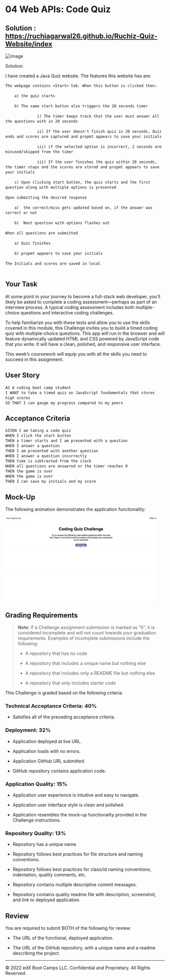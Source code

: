 # 04 Web APIs: Code Quiz

## Solution : https://ruchiagarwal26.github.io/Ruchiz-Quiz-Website/index

![image](https://user-images.githubusercontent.com/115508901/214330906-0698227a-f1fd-4e6b-845c-c803be321999.png)




Solution:

I have created a Java Quiz website. The features this website has are:

```
The webpage contains <Start> tab. When this button is clicked then:

    a) the quiz starts
    
    b) The same start button also triggers the 20 seconds timer
    
              i) The timer keeps track that the user must answer all the questions with in 20 seconds     
              
              ii) If the user doesn't finish quiz in 20 seconds, Quiz ends and scores are captured and propmt appears to save your initials
              
              iii) if the selected option is incorrect, 2 seconds are minused/skipped from the timer
              
              iii) If the user finishes the quiz within 20 seconds, the timer stops and the scores are stored and propmt appears to save your initials

    c) Upon clicking start button, the quiz starts and the first question along with multiple options is presented

Upon submitting the desired response

    a)  the correct/miss gets updated based on, if the answer was correct or not
    
    b)  Next question with options flashes out

When all questions are submitted

    a) Quiz finishes
    
    b) propmt appears to save your initials
    
The Initials and scores are saved in local    


```

## Your Task

At some point in your journey to become a full-stack web developer, you’ll likely be asked to complete a coding assessment&mdash;perhaps as part of an interview process. A typical coding assessment includes both multiple-choice questions and interactive coding challenges. 

To help familiarize you with these tests and allow you to use the skills covered in this module, this Challenge invites you to build a timed coding quiz with multiple-choice questions. This app will run in the browser and will feature dynamically updated HTML and CSS powered by JavaScript code that you write. It will have a clean, polished, and responsive user interface. 

This week’s coursework will equip you with all the skills you need to succeed in this assignment.

## User Story

```
AS A coding boot camp student
I WANT to take a timed quiz on JavaScript fundamentals that stores high scores
SO THAT I can gauge my progress compared to my peers
```

## Acceptance Criteria

```
GIVEN I am taking a code quiz
WHEN I click the start button
THEN a timer starts and I am presented with a question
WHEN I answer a question
THEN I am presented with another question
WHEN I answer a question incorrectly
THEN time is subtracted from the clock
WHEN all questions are answered or the timer reaches 0
THEN the game is over
WHEN the game is over
THEN I can save my initials and my score
```

## Mock-Up

The following animation demonstrates the application functionality:

![A user clicks through an interactive coding quiz, then enters initials to save the high score before resetting and starting over.](./Assets/04-web-apis-homework-demo.gif)

## Grading Requirements

> **Note**: If a Challenge assignment submission is marked as “0”, it is considered incomplete and will not count towards your graduation requirements. Examples of incomplete submissions include the following:
>
> * A repository that has no code
>
> * A repository that includes a unique name but nothing else
>
> * A repository that includes only a README file but nothing else
>
> * A repository that only includes starter code

This Challenge is graded based on the following criteria: 

### Technical Acceptance Criteria: 40%

* Satisfies all of the preceding acceptance criteria.

### Deployment: 32%

* Application deployed at live URL.

* Application loads with no errors.

* Application GitHub URL submitted.

* GitHub repository contains application code.

### Application Quality: 15%

* Application user experience is intuitive and easy to navigate.

* Application user interface style is clean and polished.

* Application resembles the mock-up functionality provided in the Challenge instructions.

### Repository Quality: 13%

* Repository has a unique name.

* Repository follows best practices for file structure and naming conventions.

* Repository follows best practices for class/id naming conventions, indentation, quality comments, etc.

* Repository contains multiple descriptive commit messages.

* Repository contains quality readme file with description, screenshot, and link to deployed application.

## Review

You are required to submit BOTH of the following for review:

* The URL of the functional, deployed application.

* The URL of the GitHub repository, with a unique name and a readme describing the project.

---

© 2022 edX Boot Camps LLC. Confidential and Proprietary. All Rights Reserved.
